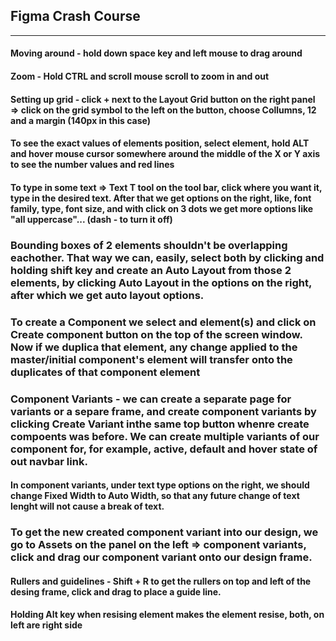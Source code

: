 ## Figma Crash Course
___

#### Moving around - hold down space key and left mouse to drag around

#### Zoom - Hold CTRL and scroll mouse scroll to zoom in and out

#### Setting up grid - click + next to the Layout Grid button on the right panel => click on the grid symbol to the left on the button, choose Collumns, 12 and a margin (140px in this case)

#### To see the exact values of elements position, select element, hold ALT and hover mouse cursor somewhere around the middle of the X or Y axis to see the number values and red lines

#### To type in some text => Text T tool on the tool bar, click where you want it, type in the desired text. After that we get options on the right, like, font family, type, font size, and with click on 3 dots we get more options like "all uppercase"... (dash - to turn it off)

### Bounding boxes of 2 elements shouldn't be overlapping eachother. That way we can, easily, select both by clicking and holding shift key and create an Auto Layout from those 2 elements, by clicking Auto Layout in the options on the right, after which we get auto layout options.

### To create a Component we select and element(s) and click on Create component button on the top of the screen window. Now if we duplica that element, any change applied to the master/initial component's element will transfer onto the duplicates of that component element

### Component Variants - we can create a separate page for variants or a separe frame, and create component variants by clicking Create Variant inthe same top button whenre create compoents was before. We can create multiple variants of our component for, for example, active, default and hover state of out navbar link.
#### In component variants, under text type options on the right, we should change Fixed Width to Auto Width, so that any future change of text lenght will not cause a break of text.
### To get the new created component variant into our design, we go to Assets on the panel on the left => component variants, click and drag our component variant onto our design frame.

#### Rullers and guidelines - Shift + R to get the rullers on top and left of the desing frame, click and drag to place a guide line.

#### Holding Alt key when resising element makes the element resise, both, on left are right side